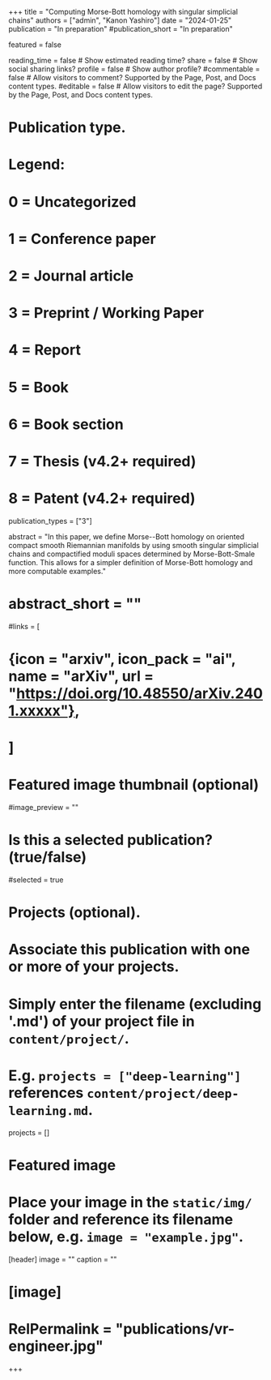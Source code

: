 +++
title = "Computing Morse-Bott homology with singular simplicial chains"
authors = ["admin", "Kanon Yashiro"]
date = "2024-01-25"
publication = "In preparation"
#publication_short = "In preparation"

featured = false

reading_time = false  # Show estimated reading time?
share = false  # Show social sharing links?
profile = false  # Show author profile?
#commentable = false  # Allow visitors to comment? Supported by the Page, Post, and Docs content types.
#editable = false  # Allow visitors to edit the page? Supported by the Page, Post, and Docs content types.

# Publication type.
# Legend:
# 0 = Uncategorized
# 1 = Conference paper
# 2 = Journal article
# 3 = Preprint / Working Paper
# 4 = Report
# 5 = Book
# 6 = Book section
# 7 = Thesis (v4.2+ required)
# 8 = Patent (v4.2+ required)
publication_types = ["3"]

abstract = "In this paper, we define Morse--Bott homology on oriented compact smooth Riemannian manifolds by using smooth singular simplicial chains and compactified moduli spaces determined by  Morse-Bott-Smale function. This allows for a simpler definition of Morse-Bott homology and more computable examples."
# abstract_short = ""

#links = [
#  {icon = "arxiv", icon_pack = "ai", name = "arXiv", url = "https://doi.org/10.48550/arXiv.2401.xxxxx"},
#  ]

# Featured image thumbnail (optional)
#image_preview = ""

# Is this a selected publication? (true/false)
#selected = true

# Projects (optional).
#   Associate this publication with one or more of your projects.
#   Simply enter the filename (excluding '.md') of your project file in `content/project/`.
#   E.g. `projects = ["deep-learning"]` references `content/project/deep-learning.md`.
projects = []

# Featured image
# Place your image in the `static/img/` folder and reference its filename below, e.g. `image = "example.jpg"`.
[header]
image = ""
caption = ""

# [image]
# RelPermalink = "publications/vr-engineer.jpg"
+++
